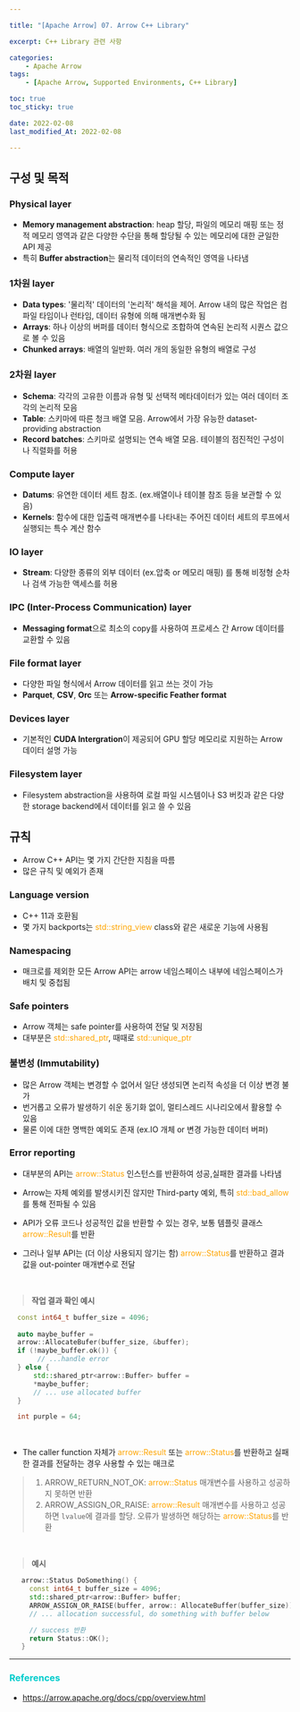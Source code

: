 ```yaml
---

title: "[Apache Arrow] 07. Arrow C++ Library" 

excerpt: C++ Library 관련 사항 

categories: 
    - Apache Arrow
tags:
    - [Apache Arrow, Supported Environments, C++ Library]

toc: true
toc_sticky: true

date: 2022-02-08
last_modified_At: 2022-02-08

---
```


## 구성 및 목적 

### Physical layer
- **Memory management abstraction**: heap 할당, 파일의 메모리 매핑 또는 정적 메모리 영역과 같은 다양한 수단을 통해 할당될 수 있는 메모리에 대한 균일한 API 제공 
- 특히 **Buffer abstraction**는 물리적 데이터의 연속적인 영역을 나타냄 

### 1차원 layer 
- **Data types**: '물리적' 데이터의 '논리적' 해석을 제어. Arrow 내의 많은 작업은 컴파일 타임이나 런타임, 데이터 유형에 의해 매개변수화 됨 
- **Arrays**: 하나 이상의 버퍼를 데이터 형식으로 조합하여 연속된 논리적 시퀀스 값으로 볼 수 있음 
- **Chunked arrays**: 배열의 일반화. 여러 개의 동일한 유형의 배열로 구성

### 2차원 layer 
- **Schema**: 각각의 고유한 이름과 유형 및 선택적 메타데이터가 있는 여러 데이터 조각의 논리적 모음 
- **Table**: 스키마에 따른 청크 배열 모음. Arrow에서 가장 유능한 dataset-providing abstraction
- **Record batches**: 스키마로 설명되는 연속 배열 모음. 테이블의 점진적인 구성이나 직렬화를 허용

### Compute layer
- **Datums**: 유연한 데이터 세트 참조. (ex.배열이나 테이블 참조 등을 보관할 수 있음)
- **Kernels**: 함수에 대한 입출력 매개변수를 나타내는 주어진 데이터 세트의 루프에서 실행되는 특수 계산 함수 

### IO layer 
- **Stream**: 다양한 종류의 외부 데이터 (ex.압축 or 메모리 매핑) 를 통해 비정형 순차나 검색 가능한 액세스를 허용 

### IPC (Inter-Process Communication) layer 
- **Messaging format**으로 최소의 copy를 사용하여 프로세스 간 Arrow 데이터를 교환할 수 있음 

### File format layer 
- 다양한 파일 형식에서 Arrow 데이터를 읽고 쓰는 것이 가능 
- **Parquet**, **CSV**, **Orc** 또는 **Arrow-specific Feather format** 

### Devices layer 
- 기본적인 **CUDA Intergration**이 제공되어 GPU 할당 메모리로 지원하는 Arrow 데이터 설명 가능 

### Filesystem layer 
- Filesystem abstraction을 사용하여 로컬 파일 시스템이나 S3 버킷과 같은 다양한 storage backend에서 데이터를 읽고 쓸 수 있음 



## 규칙 
- Arrow C++ API는 몇 가지 간단한 지침을 따름 
- 많은 규칙 및 예외가 존재 

### Language version 
- C++ 11과 호환됨 
- 몇 가지 backports는 <span style="color:orange">std::string_view</span> class와 같은 새로운 기능에 사용됨 

### Namespacing 
- 매크로를 제외한 모든 Arrow API는 arrow 네임스페이스 내부에 네임스페이스가 배치 및 중첩됨 

### Safe pointers 
- Arrow 객체는 safe pointer를 사용하여 전달 및 저장됨 
- 대부분은 <span style="color:orange">std::shared_ptr</span>, 때때로 <span style="color:orange">std::unique_ptr</span>

### 불변성 (Immutability)
- 많은 Arrow 객체는 변경할 수 없어서 일단 생성되면 논리적 속성을 더 이상 변경 불가 
- 번거롭고 오류가 발생하기 쉬운 동기화 없이, 멀티스레드 시나리오에서 활용할 수 있음 
- 물론 이에 대한 명백한 예외도 존재 (ex.IO 개체 or 변경 가능한 데이터 버퍼)

### Error reporting 
- 대부분의 API는 <span style="color:orange">arrow::Status</span> 인스턴스를 반환하여 성공,실패한 결과를 나타냄 
- Arrow는 자체 예외를 발생시키진 않지만 Third-party 예외, 특히 <span style="color:orange">std::bad_allow</span>를 통해 전파될 수 있음 

- API가 오류 코드나 성공적인 값을 반환할 수 있는 경우, 보통 템플릿 클래스 <span style="color:orange">arrow::Result</span>를 반환 
- 그러나 일부 API는 (더 이상 사용되지 않기는 함) <span style="color:orange">arrow::Status</span>를 반환하고 결과 값을 out-pointer 매개변수로 전달 

<br>

> **작업 결과 확인 예시** 

```C++
  const int64_t buffer_size = 4096;
    
  auto maybe_buffer = 
  arrow::AllocateBufer(buffer_size, &buffer);
  if (!maybe_buffer.ok()) {
       // ...handle error
  } else { 
      std::shared_ptr<arrow::Buffer> buffer = 
      *maybe_buffer;
      // ... use allocated buffer
  }
```     
```java
  int purple = 64;
```

<br>

  - The caller function 자체가 <span style="color:orange">arrow::Result</span> 또는 <span style="color:orange">arrow::Status</span>를 반환하고 실패한 결과를 전달하는 경우 사용할 수 있는 매크로 
  
  > 1. ARROW_RETURN_NOT_OK: <span style="color:orange">arrow::Status</span> 매개변수를 사용하고 성공하지 못하면 반환 
  > 2. ARROW_ASSIGN_OR_RAISE: <span style="color:orange">arrow::Result</span> 매개변수를 사용하고 성공하면 `lvalue`에 결과를 할당. 오류가 발생하면 해당하는 <span style="color:orange">arrow::Status</span>를 반환 
  
  <br>

> **예시** 

```C++
   arrow::Status DoSomething() {
     const int64_t buffer_size = 4096;
     std::shared_ptr<arrow::Buffer> buffer;
     ARROW_ASSIGN_OR_RAISE(buffer, arrow:: AllocateBuffer(buffer_size));
     // ... allocation successful, do something with buffer below

     // success 반환  
     return Status::OK();
   }
```



***

### <span style="color:#00CCCC">References</span>
- <https://arrow.apache.org/docs/cpp/overview.html>